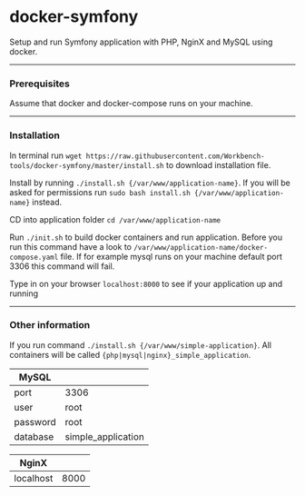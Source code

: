 # docker-symfony

Setup and run Symfony application with PHP, NginX and MySQL using docker.

---
### Prerequisites

Assume that docker and docker-compose runs on your machine.

---

### Installation

In terminal run `wget https://raw.githubusercontent.com/Workbench-tools/docker-symfony/master/install.sh` to download installation file.

Install by running `./install.sh {/var/www/application-name}`. If you will be asked for permissions run `sudo bash install.sh {/var/www/application-name}` instead.

CD into application folder `cd /var/www/application-name`

Run `./init.sh` to build docker containers and run application. 
Before you run this command have a look to `/var/www/application-name/docker-compose.yaml` file. If for example mysql runs on your machine default port 3306 this command will fail.

Type in on your browser `localhost:8000` to see if your application up and running

---

### Other information

If you run command `./install.sh {/var/www/simple-application}`. All containers will be called `{php|mysql|nginx}_simple_application`.

| MySQL |       |
| ----- | ----- |
| port  | 3306 |
| user  | root |
| password | root |
| database | simple_application |

| NginX |       |
| ----- | ----- |
| localhost  | 8000 |